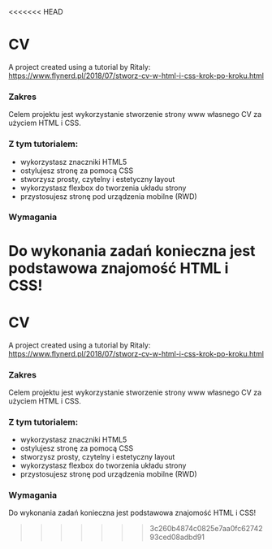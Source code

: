 <<<<<<< HEAD
# CV 

A project created using a tutorial by Ritaly: https://www.flynerd.pl/2018/07/stworz-cv-w-html-i-css-krok-po-kroku.html

### Zakres

Celem projektu jest wykorzystanie stworzenie strony www własnego CV za użyciem HTML i CSS.

### Z tym tutorialem:
- wykorzystasz znaczniki HTML5
- ostylujesz stronę za pomocą CSS
- stworzysz prosty, czytelny i estetyczny layout
- wykorzystasz flexbox do tworzenia układu strony
- przystosujesz stronę pod urządzenia mobilne (RWD)

### Wymagania
Do wykonania zadań konieczna jest podstawowa znajomość HTML i CSS!
=======
# CV 

A project created using a tutorial by Ritaly: https://www.flynerd.pl/2018/07/stworz-cv-w-html-i-css-krok-po-kroku.html


### Zakres

Celem projektu jest wykorzystanie stworzenie strony www własnego CV za użyciem HTML i CSS.

### Z tym tutorialem:
- wykorzystasz znaczniki HTML5
- ostylujesz stronę za pomocą CSS
- stworzysz prosty, czytelny i estetyczny layout
- wykorzystasz flexbox do tworzenia układu strony
- przystosujesz stronę pod urządzenia mobilne (RWD)

### Wymagania
Do wykonania zadań konieczna jest podstawowa znajomość HTML i CSS!

>>>>>>> 3c260b4874c0825e7aa0fc6274293ced08adbd91
